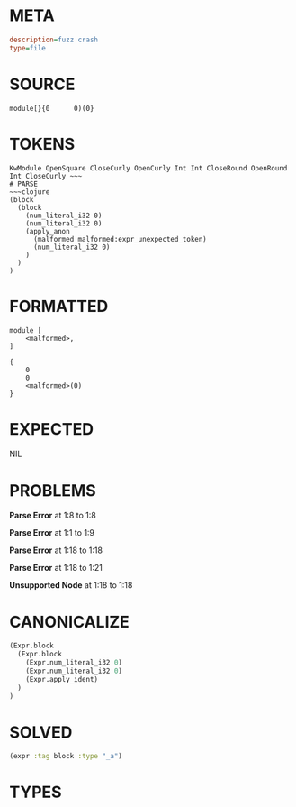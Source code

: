 # META
~~~ini
description=fuzz crash
type=file
~~~
# SOURCE
~~~roc
module[}{0      0)(0}
~~~
# TOKENS
~~~text
KwModule OpenSquare CloseCurly OpenCurly Int Int CloseRound OpenRound Int CloseCurly ~~~
# PARSE
~~~clojure
(block
  (block
    (num_literal_i32 0)
    (num_literal_i32 0)
    (apply_anon
      (malformed malformed:expr_unexpected_token)
      (num_literal_i32 0)
    )
  )
)
~~~
# FORMATTED
~~~roc
module [
	<malformed>,
]

{
	0
	0
	<malformed>(0)
}
~~~
# EXPECTED
NIL
# PROBLEMS
**Parse Error**
at 1:8 to 1:8

**Parse Error**
at 1:1 to 1:9

**Parse Error**
at 1:18 to 1:18

**Parse Error**
at 1:18 to 1:21

**Unsupported Node**
at 1:18 to 1:18

# CANONICALIZE
~~~clojure
(Expr.block
  (Expr.block
    (Expr.num_literal_i32 0)
    (Expr.num_literal_i32 0)
    (Expr.apply_ident)
  )
)
~~~
# SOLVED
~~~clojure
(expr :tag block :type "_a")
~~~
# TYPES
~~~roc
~~~
